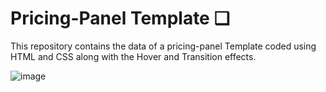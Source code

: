 
# Pricing-Panel Template ❑

This repository contains the data of a pricing-panel Template coded using HTML and CSS along with the Hover and Transition effects.

![image](https://github.com/user-attachments/assets/09f99e5c-f527-47c3-8cad-44ff4d1b9c16)
